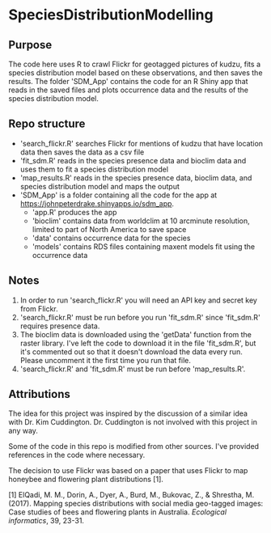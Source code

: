 # SpeciesDistributionModelling

## Purpose
The code here uses R to crawl Flickr for geotagged pictures of kudzu, fits a species distribution model based on these observations, and then saves the results. The folder 'SDM_App' contains the code for an R Shiny app that reads in the saved files and plots occurrence data and the results of the species distribution model.

## Repo structure
- 'search_flickr.R' searches Flickr for mentions of kudzu that have location data then saves the data as a csv file
- 'fit_sdm.R' reads in the species presence data and bioclim data and uses them to fit a species distribution model
- 'map_results.R' reads in the species presence data, bioclim data, and species distribution model and maps the output
- 'SDM_App' is a folder containing all the code for the app at https://johnpeterdrake.shinyapps.io/sdm_app.
  * 'app.R' produces the app
  * 'bioclim' contains data from worldclim at 10 arcminute resolution, limited to part of North America to save space
  * 'data' contains occurrence data for the species
  * 'models' contains RDS files containing maxent models fit using the occurrence data

## Notes
1. In order to run 'search_flickr.R' you will need an API key and secret key from Flickr.
1. 'search_flickr.R' must be run before you run 'fit_sdm.R' since 'fit_sdm.R' requires presence data.
1. The bioclim data is downloaded using the 'getData' function from the raster library. I've left the code to download it in the file 'fit_sdm.R', but it's commented out so that it doesn't download the data every run. Please uncomment it the first time you run that file.
1. 'search_flickr.R' and 'fit_sdm.R' must be run before 'map_results.R'.

## Attributions
The idea for this project was inspired by the discussion of a similar idea with Dr. Kim Cuddington. Dr. Cuddington is not involved with this project in any way.

Some of the code in this repo is modified from other sources. I've provided references in the code where necessary.

The decision to use Flickr was based on a paper that uses Flickr to map honeybee and flowering plant distributions [1].

[1] ElQadi, M. M., Dorin, A., Dyer, A., Burd, M., Bukovac, Z., & Shrestha, M. (2017). Mapping species distributions with social media geo-tagged images: Case studies of bees and flowering plants in Australia. *Ecological informatics*, 39, 23-31.
